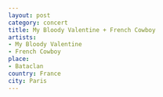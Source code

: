 ```yaml
---
layout: post
category: concert
title: My Bloody Valentine + French Cowboy
artists: 
- My Bloody Valentine
- French Cowboy
place: 
- Bataclan
country: France
city: Paris
---
```


